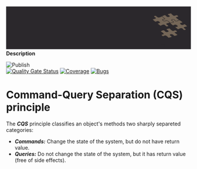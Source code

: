 ![nuget-template](https://github.com/Netension/nuget-template/blob/develop/banner.png)
__Description__

![Publish](https://github.com/Netension/nuget-template/workflows/Publish/badge.svg)<br/>
[![Quality Gate Status](https://sonarcloud.io/api/project_badges/measure?project=Netension_nuget-template&metric=alert_status)](https://sonarcloud.io/dashboard?id=Netension_nuget-template)
[![Coverage](https://sonarcloud.io/api/project_badges/measure?project=Netension_nuget-template&metric=coverage)](https://sonarcloud.io/dashboard?id=Netension_nuget-template)
[![Bugs](https://sonarcloud.io/api/project_badges/measure?project=Netension_nuget-template&metric=bugs)](https://sonarcloud.io/dashboard?id=Netension_nuget-template)

# Command-Query Separation (CQS) principle

The ***CQS*** principle classifies an object's methods two sharply separeted categories:
- ***Commands:*** Change the state of the system, but do not have return value.
- ***Queries:*** Do not change the state of the system, but it has return value (free of side effects).
